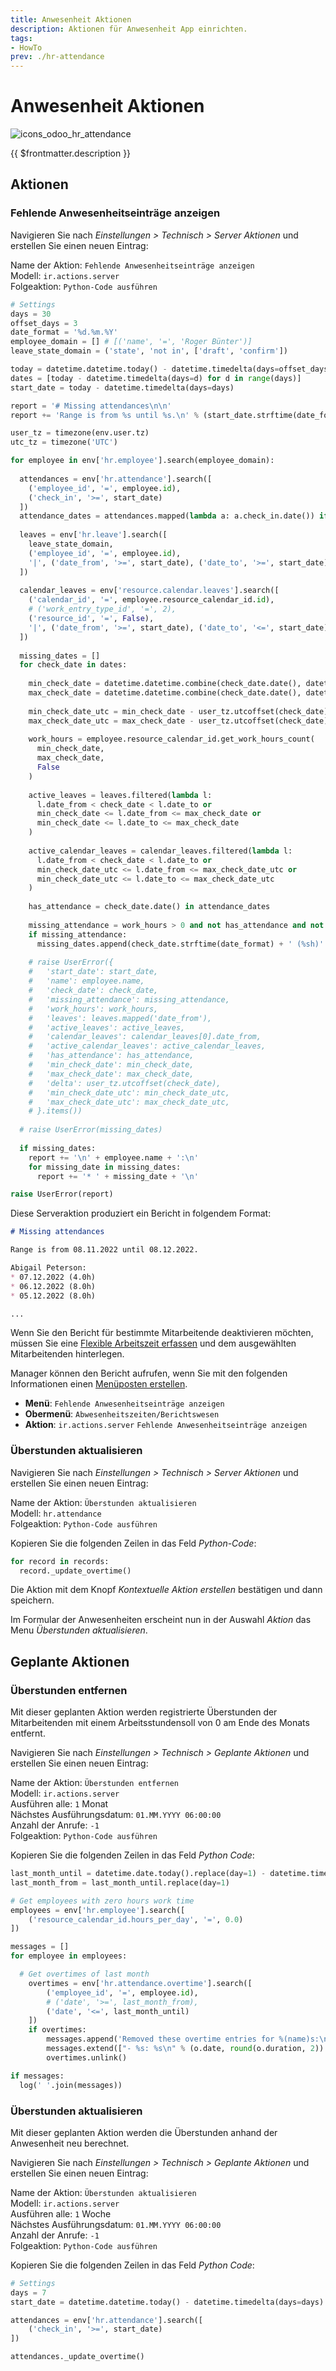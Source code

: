 ```yaml
---
title: Anwesenheit Aktionen
description: Aktionen für Anwesenheit App einrichten.
tags:
- HowTo
prev: ./hr-attendance
---
```

# Anwesenheit Aktionen
![icons_odoo_hr_attendance](attachments/icons_odoo_hr_attendance.png)

{{ $frontmatter.description }}

## Aktionen

### Fehlende Anwesenheitseinträge anzeigen

Navigieren Sie nach *Einstellungen > Technisch > Server Aktionen* und erstellen Sie einen neuen Eintrag:

Name der Aktion: `Fehlende Anwesenheitseinträge anzeigen`\
Modell: `ir.actions.server`\
Folgeaktion: `Python-Code ausführen`

```python
# Settings
days = 30
offset_days = 3
date_format = '%d.%m.%Y'
employee_domain = [] # [('name', '=', 'Roger Bünter')]
leave_state_domain = ('state', 'not in', ['draft', 'confirm'])

today = datetime.datetime.today() - datetime.timedelta(days=offset_days)
dates = [today - datetime.timedelta(days=d) for d in range(days)]
start_date = today - datetime.timedelta(days=days)

report = '# Missing attendances\n\n'
report += 'Range is from %s until %s.\n' % (start_date.strftime(date_format), today.strftime(date_format))

user_tz = timezone(env.user.tz)
utc_tz = timezone('UTC')

for employee in env['hr.employee'].search(employee_domain):
  
  attendances = env['hr.attendance'].search([
    ('employee_id', '=', employee.id),
    ('check_in', '>=', start_date)
  ])
  attendance_dates = attendances.mapped(lambda a: a.check_in.date()) if attendances else []
  
  leaves = env['hr.leave'].search([
    leave_state_domain,
    ('employee_id', '=', employee.id),
    '|', ('date_from', '>=', start_date), ('date_to', '>=', start_date),
  ])
  
  calendar_leaves = env['resource.calendar.leaves'].search([
    ('calendar_id', '=', employee.resource_calendar_id.id),
    # ('work_entry_type_id', '=', 2),
    ('resource_id', '=', False),
    '|', ('date_from', '>=', start_date), ('date_to', '<=', start_date),
  ])
  
  missing_dates = []
  for check_date in dates:
    
    min_check_date = datetime.datetime.combine(check_date.date(), datetime.time.min)
    max_check_date = datetime.datetime.combine(check_date.date(), datetime.time.max)
    
    min_check_date_utc = min_check_date - user_tz.utcoffset(check_date)
    max_check_date_utc = max_check_date - user_tz.utcoffset(check_date)
    
    work_hours = employee.resource_calendar_id.get_work_hours_count(
      min_check_date,
      max_check_date,
      False
    )
    
    active_leaves = leaves.filtered(lambda l: 
      l.date_from < check_date < l.date_to or
      min_check_date <= l.date_from <= max_check_date or 
      min_check_date <= l.date_to <= max_check_date
    )
    
    active_calendar_leaves = calendar_leaves.filtered(lambda l:
      l.date_from < check_date < l.date_to or
      min_check_date_utc <= l.date_from <= max_check_date_utc or 
      min_check_date_utc <= l.date_to <= max_check_date_utc
    )
    
    has_attendance = check_date.date() in attendance_dates
    
    missing_attendance = work_hours > 0 and not has_attendance and not active_leaves and not active_calendar_leaves
    if missing_attendance:
      missing_dates.append(check_date.strftime(date_format) + ' (%sh)' % round(work_hours,2))
    
    # raise UserError({
    #   'start_date': start_date,
    #   'name': employee.name, 
    #   'check_date': check_date,
    #   'missing_attendance': missing_attendance,
    #   'work_hours': work_hours,
    #   'leaves': leaves.mapped('date_from'),
    #   'active_leaves': active_leaves,
    #   'calendar_leaves': calendar_leaves[0].date_from,
    #   'active_calendar_leaves': active_calendar_leaves,
    #   'has_attendance': has_attendance,
    #   'min_check_date': min_check_date,
    #   'max_check_date': max_check_date,
    #   'delta': user_tz.utcoffset(check_date),
    #   'min_check_date_utc': min_check_date_utc,
    #   'max_check_date_utc': max_check_date_utc,
    # }.items())
  
  # raise UserError(missing_dates)
    
  if missing_dates:
    report += '\n' + employee.name + ':\n'
    for missing_date in missing_dates:
      report += '* ' + missing_date + '\n'

raise UserError(report)
```

Diese Serveraktion produziert ein Bericht in folgendem Format:

```markdown
# Missing attendances

Range is from 08.11.2022 until 08.12.2022.

Abigail Peterson:
* 07.12.2022 (4.0h)
* 06.12.2022 (8.0h)
* 05.12.2022 (8.0h)

...
```

Wenn Sie den Bericht für bestimmte Mitarbeitende deaktivieren möchten, müssen Sie eine [Flexible Arbeitszeit erfassen](HR.md#Flexible%20Arbeitszeit%20erfassen) und dem ausgewählten Mitarbeitenden hinterlegen.

Manager können den Bericht aufrufen, wenn Sie mit den folgenden Informationen einen [Menüposten erstellen](Development.md#Entwicklung#Menüposten%20erstellen).

* **Menü**: 	`Fehlende Anwesenheitseinträge anzeigen`
* **Obermenü**: `Abwesenheitszeiten/Berichtswesen`
* **Aktion**: `ir.actions.server` `Fehlende Anwesenheitseinträge anzeigen`

### Überstunden aktualisieren

Navigieren Sie nach *Einstellungen > Technisch > Server Aktionen* und erstellen Sie einen neuen Eintrag:

Name der Aktion: `Überstunden aktualisieren`\
Modell: `hr.attendance`\
Folgeaktion: `Python-Code ausführen`

Kopieren Sie die folgenden Zeilen in das Feld *Python-Code*:

```python
for record in records:  
  record._update_overtime()
```

Die Aktion mit dem Knopf *Kontextuelle Aktion erstellen* bestätigen und dann speichern.

Im Formular der Anwesenheiten erscheint nun in der Auswahl *Aktion* das Menu *Überstunden aktualisieren*.

## Geplante Aktionen 

### Überstunden entfernen

Mit dieser geplanten Aktion werden registrierte Überstunden der Mitarbeitenden mit einem Arbeitsstundensoll von 0 am Ende des Monats entfernt.

Navigieren Sie nach *Einstellungen > Technisch > Geplante Aktionen* und erstellen Sie einen neuen Eintrag:

Name der Aktion: `Überstunden entfernen`\
Modell: `ir.actions.server`\
Ausführen alle: `1` Monat\
Nächstes Ausführungsdatum: `01.MM.YYYY 06:00:00`\
Anzahl der Anrufe: `-1`\
Folgeaktion: `Python-Code ausführen`

Kopieren Sie die folgenden Zeilen in das Feld *Python Code*:

```python
last_month_until = datetime.date.today().replace(day=1) - datetime.timedelta(days=1)
last_month_from = last_month_until.replace(day=1)

# Get employees with zero hours work time
employees = env['hr.employee'].search([
	('resource_calendar_id.hours_per_day', '=', 0.0)
])

messages = []
for employee in employees:

  # Get overtimes of last month
	overtimes = env['hr.attendance.overtime'].search([
		('employee_id', '=', employee.id),
		# ('date', '>=', last_month_from),
		('date', '<=', last_month_until)
	])
	if overtimes:
		messages.append('Removed these overtime entries for %(name)s:\n' % {'name': employee.name})
		messages.extend(["- %s: %s\n" % (o.date, round(o.duration, 2)) for o in overtimes])
		overtimes.unlink()

if messages:
  log(' '.join(messages))
```

### Überstunden aktualisieren

Mit dieser geplanten Aktion werden die Überstunden anhand der Anwesenheit neu berechnet.

Navigieren Sie nach *Einstellungen > Technisch > Geplante Aktionen* und erstellen Sie einen neuen Eintrag:

Name der Aktion: `Überstunden aktualisieren`\
Modell: `ir.actions.server`\
Ausführen alle: `1` Woche\
Nächstes Ausführungsdatum: `01.MM.YYYY 06:00:00`\
Anzahl der Anrufe: `-1`\
Folgeaktion: `Python-Code ausführen`

Kopieren Sie die folgenden Zeilen in das Feld *Python Code*:

```python
# Settings
days = 7
start_date = datetime.datetime.today() - datetime.timedelta(days=days)

attendances = env['hr.attendance'].search([
	('check_in', '>=', start_date)
])

attendances._update_overtime()
```